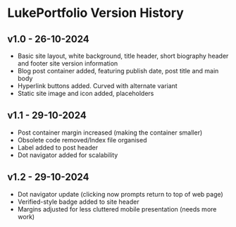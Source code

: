 # LukePortfolio Version History

## v1.0 - 26-10-2024
- Basic site layout, white background, title header, short biography header and footer site version information
- Blog post container added, featuring publish date, post title and main body
- Hyperlink buttons added. Curved with alternate variant
- Static site image and icon added, placeholders

## v1.1 - 29-10-2024
- Post container margin increased (making the container smaller)
- Obsolete code removed/Index file organised
- Label added to post header
- Dot navigator added for scalability

## v1.2 - 29-10-2024
- Dot navigator update (clicking now prompts return to top of web page)
- Verified-style badge added to site header
- Margins adjusted for less cluttered mobile presentation (needs more work)
